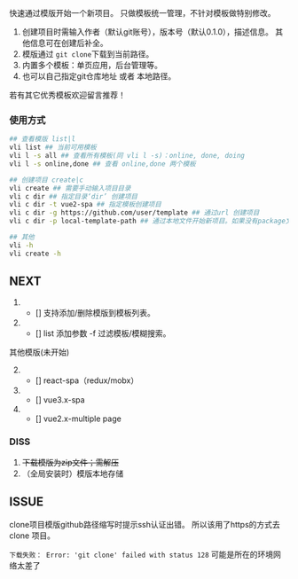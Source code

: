

快速通过模版开始一个新项目。
只做模板统一管理，不针对模板做特别修改。

1. 创建项目时需输入作者（默认git账号），版本号（默认0.1.0），描述信息。
   其他信息可在创建后补全。
2. 模版通过 `git clone`下载到当前路径。
3. 内置多个模板：单页应用，后台管理等。
4. 也可以自己指定git仓库地址 或者 本地路径。

若有其它优秀模板欢迎留言推荐！
### 使用方式
```sh
## 查看模版 list|l
vli list ## 当前可用模板
vli l -s all ## 查看所有模板(同 vli l -s)：online, done, doing
vli l -s online,done ## 查看 online,done 两个模板

## 创建项目 create|c
vli create ## 需要手动输入项目目录
vli c dir ## 指定目录‘dir’ 创建项目
vli c dir -t vue2-spa ## 指定模板创建项目
vli c dir -g https://github.com/user/template ## 通过url 创建项目
vli c dir -p local-template-path ## 通过本地文件开始新项目。如果没有package文件，会自动创建

## 其他
vli -h
vli create -h
```
<!-- #### 指令create
--template 
参数：`--git`：有效的git/github等仓库地址。（如果是ssh需注意添加认证成功）
  跳过tpl检查,优先使用giturl
 -->
## NEXT
1. - [] 支持<!-- 本地 -->添加/删除模版到模板列表。
2. - [] list 添加参数 -f 过滤模板/模糊搜索。


其他模版(未开始)
<!-- 1. - []  -->
2. - [] react-spa（redux/mobx）
3. - [] vue3.x-spa
4. - [] vue2.x-multiple page
### DISS
1. ~~下载模版为zip文件；需解压~~
2. （全局安装时）模版本地存储


## ISSUE
clone项目模版github路径缩写时提示ssh认证出错。
所以该用了https的方式去clone 项目。


`下载失败： Error: 'git clone' failed with status 128`
可能是所在的环境网络太差了